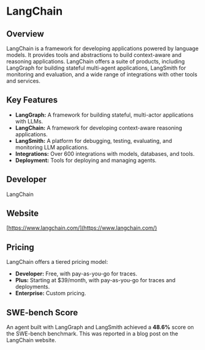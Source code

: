 # LangChain

## Overview

LangChain is a framework for developing applications powered by language models. It provides tools and abstractions to build context-aware and reasoning applications. LangChain offers a suite of products, including LangGraph for building stateful multi-agent applications, LangSmith for monitoring and evaluation, and a wide range of integrations with other tools and services.

## Key Features

- **LangGraph:** A framework for building stateful, multi-actor applications with LLMs.
- **LangChain:** A framework for developing context-aware reasoning applications.
- **LangSmith:** A platform for debugging, testing, evaluating, and monitoring LLM applications.
- **Integrations:** Over 600 integrations with models, databases, and tools.
- **Deployment:** Tools for deploying and managing agents.

## Developer

LangChain

## Website

[https://www.langchain.com/](https://www.langchain.com/)

## Pricing

LangChain offers a tiered pricing model:
- **Developer:** Free, with pay-as-you-go for traces.
- **Plus:** Starting at $39/month, with pay-as-you-go for traces and deployments.
- **Enterprise:** Custom pricing.

## SWE-bench Score

An agent built with LangGraph and LangSmith achieved a **48.6%** score on the SWE-bench benchmark. This was reported in a blog post on the LangChain website.
